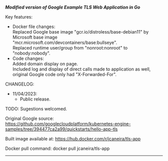 

***Modified version of Google Example TLS Web Application in Go***

Key features:  
* Docker file changes:  
  Replaced Google base image "gcr.io/distroless/base-debian11" by Microsoft base image "mcr.microsoft.com/devcontainers/base:bullseye".  
  Replaced runtime user/group from "nonroot:nonroot" to "nobody:nobody".  
* Code changes:  
  Added domain display on page.  
  Included log and display of direct calls made to application as well, original Google code only had "X-Forwarded-For".  


CHANGELOG:  
* 11/04/2023:
  - Public release.
		
TODO: Sugestions welcomed.  


Original Google source: https://github.com/googlecloudplatform/kubernetes-engine-samples/tree/394477ca2a99/quickstarts/hello-app-tls  

Built image available at: https://hub.docker.com/r/jcaneira/tls-app  

Docker pull command: docker pull jcaneira/tls-app  

__________________________________________________________________________________________________________________________________________________________________________________________________________
